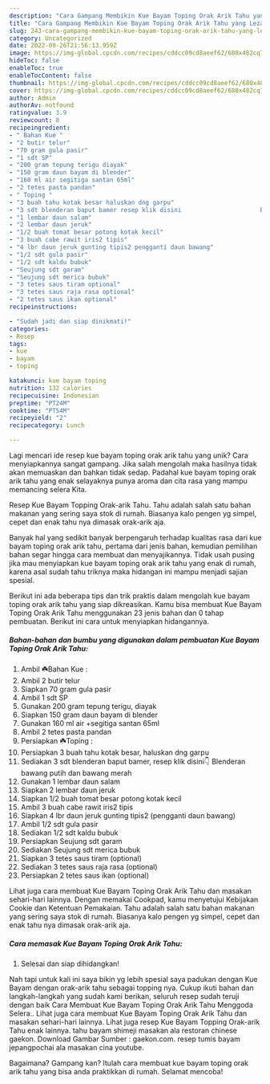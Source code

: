 ```yaml
---
description: "Cara Gampang Membikin Kue Bayam Toping Orak Arik Tahu yang Lezat Sekali"
title: "Cara Gampang Membikin Kue Bayam Toping Orak Arik Tahu yang Lezat Sekali"
slug: 243-cara-gampang-membikin-kue-bayam-toping-orak-arik-tahu-yang-lezat-sekali
category: Uncategorized
date: 2022-09-26T21:56:13.959Z
image: https://img-global.cpcdn.com/recipes/cddcc09cd8aeef62/680x482cq70/kue-bayam-toping-orak-arik-tahu-foto-resep-utama.jpg
hideToc: false
enableToc: true
enableTocContent: false
thumbnail: https://img-global.cpcdn.com/recipes/cddcc09cd8aeef62/680x482cq70/kue-bayam-toping-orak-arik-tahu-foto-resep-utama.jpg
cover: https://img-global.cpcdn.com/recipes/cddcc09cd8aeef62/680x482cq70/kue-bayam-toping-orak-arik-tahu-foto-resep-utama.jpg
author: Admin
authorAv: notfound
ratingvalue: 3.9
reviewcount: 8
recipeingredient:
- " Bahan Kue "
- "2 butir telur"
- "70 gram gula pasir"
- "1 sdt SP"
- "200 gram tepung terigu diayak"
- "150 gram daun bayam di blender"
- "160 ml air segitiga santan 65ml"
- "2 tetes pasta pandan"
- " Toping "
- "3 buah tahu kotak besar haluskan dng garpu"
- "3 sdt blenderan baput bamer resep klik disini                      Blenderan bawang putih dan bawang merah"
- "1 lembar daun salam"
- "2 lembar daun jeruk"
- "1/2 buah tomat besar potong kotak kecil"
- "3 buah cabe rawit iris2 tipis"
- "4 lbr daun jeruk gunting tipis2 pengganti daun bawang"
- "1/2 sdt gula pasir"
- "1/2 sdt kaldu bubuk"
- "Seujung sdt garam"
- "Seujung sdt merica bubuk"
- "3 tetes saus tiram optional"
- "3 tetes saus raja rasa optional"
- "2 tetes saus ikan optional"
recipeinstructions:

- "Sudah jadi dan siap dinikmati!"
categories:
- Resep
tags:
- kue
- bayam
- toping

katakunci: kue bayam toping 
nutrition: 132 calories
recipecuisine: Indonesian
preptime: "PT24M"
cooktime: "PT54M"
recipeyield: "2"
recipecategory: Lunch

---
```





Lagi mencari ide resep kue bayam toping orak arik tahu yang unik? Cara menyiapkannya sangat gampang. Jika salah mengolah maka hasilnya tidak akan memuaskan dan bahkan tidak sedap. Padahal kue bayam toping orak arik tahu yang enak selayaknya punya aroma dan cita rasa yang mampu memancing selera Kita.





Resep Kue Bayam Topping Orak-arik Tahu. Tahu adalah salah satu bahan makanan yang sering saya stok di rumah. Biasanya kalo pengen yg simpel, cepet dan enak tahu nya dimasak orak-arik aja.

Banyak hal yang sedikit banyak berpengaruh terhadap kualitas rasa dari kue bayam toping orak arik tahu, pertama dari jenis bahan, kemudian pemilihan bahan segar hingga cara membuat dan menyajikannya. Tidak usah pusing jika mau menyiapkan kue bayam toping orak arik tahu yang enak di rumah, karena asal sudah tahu triknya maka hidangan ini mampu menjadi sajian spesial.






Berikut ini ada beberapa tips dan trik praktis dalam mengolah kue bayam toping orak arik tahu yang siap dikreasikan. Kamu bisa membuat Kue Bayam Toping Orak Arik Tahu menggunakan 23 jenis bahan dan 0 tahap pembuatan. Berikut ini cara untuk menyiapkan hidangannya.

<!--inarticleads1-->

##### Bahan-bahan dan bumbu yang digunakan dalam pembuatan Kue Bayam Toping Orak Arik Tahu:

1. Ambil  ☘️Bahan Kue :
1. Ambil 2 butir telur
1. Siapkan 70 gram gula pasir
1. Ambil 1 sdt SP
1. Gunakan 200 gram tepung terigu, diayak
1. Siapkan 150 gram daun bayam di blender
1. Gunakan 160 ml air +segitiga santan 65ml
1. Ambil 2 tetes pasta pandan
1. Persiapkan  ☘️Toping :
1. Persiapkan 3 buah tahu kotak besar, haluskan dng garpu
1. Sediakan 3 sdt blenderan baput bamer, resep klik disini👇                      Blenderan bawang putih dan bawang merah
1. Gunakan 1 lembar daun salam
1. Siapkan 2 lembar daun jeruk
1. Siapkan 1/2 buah tomat besar potong kotak kecil
1. Ambil 3 buah cabe rawit iris2 tipis
1. Siapkan 4 lbr daun jeruk gunting tipis2 (pengganti daun bawang)
1. Ambil 1/2 sdt gula pasir
1. Sediakan 1/2 sdt kaldu bubuk
1. Persiapkan Seujung sdt garam
1. Sediakan Seujung sdt merica bubuk
1. Siapkan 3 tetes saus tiram (optional)
1. Sediakan 3 tetes saus raja rasa (optional)
1. Persiapkan 2 tetes saus ikan (optional)


Lihat juga cara membuat Kue Bayam Toping Orak Arik Tahu dan masakan sehari-hari lainnya. Dengan memakai Cookpad, kamu menyetujui Kebijakan Cookie dan Ketentuan Pemakaian. Tahu adalah salah satu bahan makanan yang sering saya stok di rumah. Biasanya kalo pengen yg simpel, cepet dan enak tahu nya dimasak orak-arik aja. 

<!--inarticleads2-->

##### Cara memasak Kue Bayam Toping Orak Arik Tahu:


1. Selesai dan siap dihidangkan!

Nah tapi untuk kali ini saya bikin yg lebih spesial saya padukan dengan Kue Bayam dengan orak-arik tahu sebagai topping nya. Cukup ikuti bahan dan langkah-langkah yang sudah kami berikan, seluruh resep sudah teruji dengan baik Cara Membuat Kue Bayam Toping Orak Arik Tahu Menggoda Selera.. Lihat juga cara membuat Kue Bayam Toping Orak Arik Tahu dan masakan sehari-hari lainnya. Lihat juga resep Kue Bayam Topping Orak-arik Tahu enak lainnya. tahu bayam shimeji masakan ala restoran chinese gaekon. Download Gambar Sumber : gaekon.com. resep tumis bayam jepangpochai ala masakan cina youtube. 

Bagaimana? Gampang kan? Itulah cara membuat kue bayam toping orak arik tahu yang bisa anda praktikkan di rumah. Selamat mencoba!
